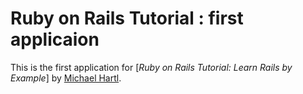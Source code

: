 # Ruby on Rails Tutorial : first applicaion

This is the first application for
[*Ruby on Rails Tutorial: Learn Rails by Example*] 
by [Michael Hartl](http://michaelhartl.com/).